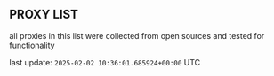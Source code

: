 ## PROXY LIST

all proxies in this list were collected from open sources and tested for functionality

last update: `2025-02-02 10:36:01.685924+00:00` UTC